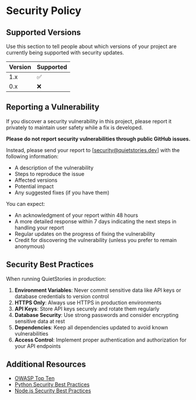 # Security Policy

## Supported Versions

Use this section to tell people about which versions of your project are currently being supported with security updates.

| Version | Supported          |
| ------- | ------------------ |
| 1.x     | :white_check_mark: |
| 0.x     | :x:                |

## Reporting a Vulnerability

If you discover a security vulnerability in this project, please report it privately to maintain user safety while a fix is developed.

**Please do not report security vulnerabilities through public GitHub issues.**

Instead, please send your report to [security@quietstories.dev] with the following information:

- A description of the vulnerability
- Steps to reproduce the issue
- Affected versions
- Potential impact
- Any suggested fixes (if you have them)

You can expect:
- An acknowledgment of your report within 48 hours
- A more detailed response within 7 days indicating the next steps in handling your report
- Regular updates on the progress of fixing the vulnerability
- Credit for discovering the vulnerability (unless you prefer to remain anonymous)

## Security Best Practices

When running QuietStories in production:

1. **Environment Variables**: Never commit sensitive data like API keys or database credentials to version control
2. **HTTPS Only**: Always use HTTPS in production environments
3. **API Keys**: Store API keys securely and rotate them regularly
4. **Database Security**: Use strong passwords and consider encrypting sensitive data at rest
5. **Dependencies**: Keep all dependencies updated to avoid known vulnerabilities
6. **Access Control**: Implement proper authentication and authorization for your API endpoints

## Additional Resources

- [OWASP Top Ten](https://owasp.org/www-project-top-ten/)
- [Python Security Best Practices](https://docs.python.org/3/library/security.html)
- [Node.js Security Best Practices](https://nodejs.org/en/docs/guides/security/)
